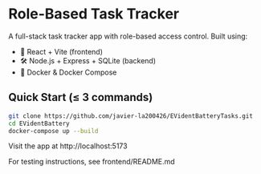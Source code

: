 # Role-Based Task Tracker

A full-stack task tracker app with role-based access control. Built using:
- 🧩 React + Vite (frontend)
- 🛠️ Node.js + Express + SQLite (backend)
- 🐳 Docker & Docker Compose

## Quick Start (≤ 3 commands)

```bash
git clone https://github.com/javier-la200426/EVidentBatteryTasks.git
cd EVidentBattery
docker-compose up --build
``` 
Visit the app at http://localhost:5173

For testing instructions, see frontend/README.md
